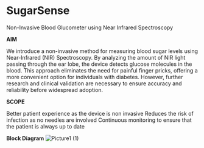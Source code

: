 # SugarSense
Non-Invasive Blood Glucometer using Near Infrared Spectroscopy


**AIM**

We introduce a non-invasive method for measuring blood sugar levels using Near-Infrared (NIR) Spectroscopy. By analyzing the amount of NIR light passing through the ear lobe, the device detects glucose molecules in the blood. This approach eliminates the need for painful finger pricks, offering a more convenient option for individuals with diabetes. However, further research and clinical validation are necessary to ensure accuracy and reliability before widespread adoption.


**SCOPE**

Better patient experience as the device is non invasive 
Reduces the risk of infection as no needles are involved
Continuous monitoring to ensure that the patient is always up to date  



**Block Diagram**
![Picture1 (1)](https://github.com/Kevin-Thomas-Ajax/SugarSense/assets/107739369/6e940a92-3731-4570-a6d4-41840023ed60)
